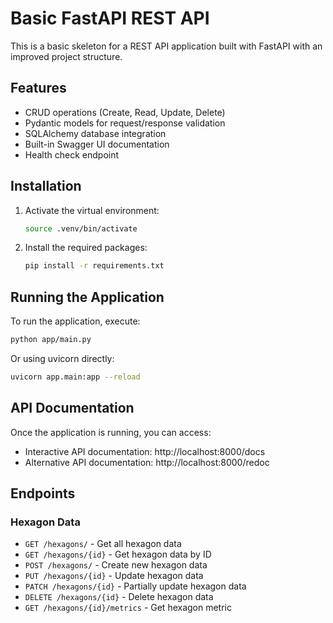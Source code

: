 # Basic FastAPI REST API

This is a basic skeleton for a REST API application built with FastAPI with an improved project structure.

## Features

- CRUD operations (Create, Read, Update, Delete)
- Pydantic models for request/response validation
- SQLAlchemy database integration
- Built-in Swagger UI documentation
- Health check endpoint

## Installation

1. Activate the virtual environment:
   ```bash
   source .venv/bin/activate
   ```

2. Install the required packages:
   ```bash
   pip install -r requirements.txt
   ```

## Running the Application

To run the application, execute:
```bash
python app/main.py
```

Or using uvicorn directly:
```bash
uvicorn app.main:app --reload
```

## API Documentation

Once the application is running, you can access:
- Interactive API documentation: http://localhost:8000/docs
- Alternative API documentation: http://localhost:8000/redoc

## Endpoints

### Hexagon Data
- `GET /hexagons/` - Get all hexagon data
- `GET /hexagons/{id}` - Get hexagon data by ID
- `POST /hexagons/` - Create new hexagon data
- `PUT /hexagons/{id}` - Update hexagon data
- `PATCH /hexagons/{id}` - Partially update hexagon data
- `DELETE /hexagons/{id}` - Delete hexagon data
- `GET /hexagons/{id}/metrics` - Get hexagon metric
